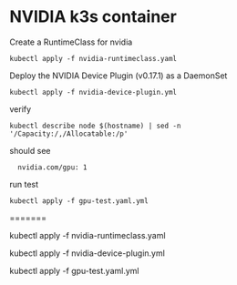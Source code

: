 # NVIDIA k3s container

Create a RuntimeClass for nvidia
```
kubectl apply -f nvidia-runtimeclass.yaml
```

Deploy the NVIDIA Device Plugin (v0.17.1) as a DaemonSet
```
kubectl apply -f nvidia-device-plugin.yml
```

verify
```
kubectl describe node $(hostname) | sed -n '/Capacity:/,/Allocatable:/p'
```

should see 
```
  nvidia.com/gpu: 1
```

run test
```
kubectl apply -f gpu-test.yaml.yml
````
=======


kubectl apply -f nvidia-runtimeclass.yaml

kubectl apply -f nvidia-device-plugin.yml

kubectl apply -f gpu-test.yaml.yml


